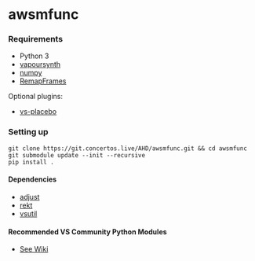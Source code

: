 # awsmfunc

### Requirements
* Python 3
* [vapoursynth](http://www.vapoursynth.com/)
* [numpy](https://numpy.org/)
* [RemapFrames](https://github.com/Irrational-Encoding-Wizardry/Vapoursynth-RemapFrames)

Optional plugins:
* [vs-placebo](https://github.com/Lypheo/vs-placebo)

### Setting up

	git clone https://git.concertos.live/AHD/awsmfunc.git && cd awsmfunc
	git submodule update --init --recursive
	pip install .

#### Dependencies
* [adjust](https://github.com/dubhater/vapoursynth-adjust)
* [rekt](https://gitlab.com/Ututu/rekt)
* [vsutil](https://github.com/Irrational-Encoding-Wizardry/vsutil)

#### Recommended VS Community Python Modules 
* [See Wiki](https://git.concertos.live/AHD/awsmfunc/wiki/Recommended-VS-Community-Python-Modules)

